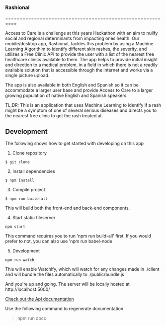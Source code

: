 ### Rashional
==========================================================

Access to Care is a challenge at this years Hackathon with an aim to nulify social and regional determinants from impacting ones health. Our mobile/desktop app, Rashional, tackles this problem by using a Machine Learning Algorithim to identify different skin rashes, the severity, and utilizes a Free Clinic API to provide the user with a list of the nearest free healthcare clinics available to them. The app helps to provide initial insight and direction to a medical problem, in a field in which there is not a readily available solution that is accessible through the internet and works via a single picture upload.

The app is also available in both English and Spanish so it can be accommodate a larger user base and provide Access to Care to a larger growing population of native English and Spanish speakers.

TL;DR: This is an application that uses Machine Learning to identify if a rash might be a symptom of one of several serious diseases and directs you to the nearest free clinic to get the rash treated at.

## Development
The following shows how to get started with developing on this app

1. Clone repository

  ```
  $ git clone
  ```

2. Install dependencies

  ```
  $ npm install
  ```

3. Compile project

  ```
  $ npm run build-all
  ```

  This will build both the front-end and back-end components. 
  

4. Start static fileserver
  ```
  npm start
  ```
  
  This command requires you to run 'npm run build-all' first. If you would prefer to not, you can also use 'npm run babel-node
  

5. Development
  ```
  npm run watch
  ```

This will enable Watchify, which will watch for any changes made in ./client and will bundle the files automatically to ./public/bundle.js

And you're up and going. The server will be locally hosted at http://localhost:5000/

[Check out the Api documentation](https://hackily.github.io/rashional/apidoc/index.html)

Use the following command to regenerate documentation.
>npm run docs
